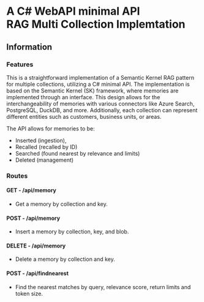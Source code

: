 # A C# WebAPI minimal API<br/>RAG Multi Collection Implemtation

## Information

### Features

This is a straightforward implementation of a Semantic Kernel RAG pattern for multiple collections, utilizing a C# minimal API. The implementation is based on the Semantic Kernel (SK) framework, where memories are implemented through an interface. This design allows for the interchangeability of memories with various connectors like Azure Search, PostgreSQL, DuckDB, and more. Additionally, each collection can represent different entities such as customers, business units, or areas.

The API allows for memories to be:

- Inserted (ingestion),
- Recalled (recalled by ID)
- Searched (found nearest by relevance and limits)
- Deleted (management)

### Routes

#### GET - /api/memory

- Get a memory by collection and key.

#### POST - /api/memory

- Insert a memory by collection, key, and blob.

#### DELETE - /api/memory

- Delete a memory by collection and key.

#### POST - /api/findnearest

- Find the nearest matches by query, relevance score, return limits and token size.
